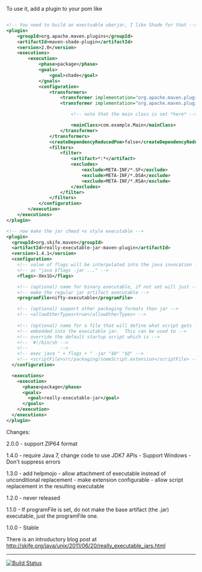 To use it, add a plugin to your pom like

``` xml

<!-- You need to build an exectuable uberjar, I like Shade for that -->
<plugin>
    <groupId>org.apache.maven.plugins</groupId>
    <artifactId>maven-shade-plugin</artifactId>
    <version>2.0</version>
    <executions>
        <execution>
            <phase>package</phase>
            <goals>
                <goal>shade</goal>
            </goals>
            <configuration>
                <transformers>
                    <transformer implementation="org.apache.maven.plugins.shade.resource.ServicesResourceTransformer"/>
                    <transformer implementation="org.apache.maven.plugins.shade.resource.ManifestResourceTransformer">

                        <!-- note that the main class is set *here* -->

                        <mainClass>com.example.Main</mainClass>
                    </transformer>
                </transformers>
                <createDependencyReducedPom>false</createDependencyReducedPom>
                <filters>
                    <filter>
                        <artifact>*:*</artifact>
                        <excludes>
                            <exclude>META-INF/*.SF</exclude>
                            <exclude>META-INF/*.DSA</exclude>
                            <exclude>META-INF/*.RSA</exclude>
                        </excludes>
                    </filter>
                </filters>
            </configuration>
        </execution>
    </executions>
</plugin>

<!-- now make the jar chmod +x style executable -->
<plugin>
  <groupId>org.skife.maven</groupId>
  <artifactId>really-executable-jar-maven-plugin</artifactId>
  <version>1.4.1</version>
  <configuration>
    <!-- value of flags will be interpolated into the java invocation -->
    <!-- as "java $flags -jar ..." -->
    <flags>-Xmx1G</flags>

    <!-- (optional) name for binary executable, if not set will just -->
    <!-- make the regular jar artifact executable -->
    <programFile>nifty-executable</programFile>

    <!-- (optional) support other packaging formats than jar -->
    <!-- <allowOtherTypes>true</allowOtherTypes> -->
    
    <!-- (optional) name for a file that will define what script gets -->
    <!-- embedded into the executable jar.  This can be used to -->
    <!-- override the default startup script which is -->
    <!-- `#!/bin/sh -->
    <!--            -->
    <!-- exec java " + flags + " -jar "$0" "$@" -->
    <!-- <scriptFile>src/packaging/someScript.extension</scriptFile> -->
  </configuration>

  <executions>
    <execution>
      <phase>package</phase>
      <goals>
        <goal>really-executable-jar</goal>
      </goals>
    </execution>
  </executions>
</plugin>
```

Changes:

2.0.0 - support ZIP64 format

1.4.0 - require Java 7, change code to use JDK7 APIs
      - Support Windows
      - Don't suppress errors

1.3.0 - add helpmojo
      - allow attachment of executable instead of unconditional replacement
      - make extension configurable
      - allow script replacement in the resulting executable

1.2.0 - never released

1.1.0 - If programFile is set, do not make the base artifact (the
.jar) executable, just the programFile one.

1.0.0 - Stable

There is an introductory blog post at http://skife.org/java/unix/2011/06/20/really_executable_jars.html

----

[![Build Status](https://travis-ci.org/brianm/really-executable-jars-maven-plugin.svg?branch=master)](https://travis-ci.org/brianm/really-executable-jars-maven-plugin)

